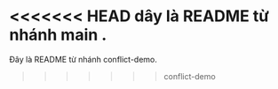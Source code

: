 <<<<<<< HEAD
 dây là README từ nhánh main .
=======
 Đây là  README từ nhánh conflict-demo.
>>>>>>> conflict-demo
